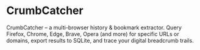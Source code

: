 # CrumbCatcher
CrumbCatcher – a multi-browser history &amp; bookmark extractor. Query Firefox, Chrome, Edge, Brave, Opera (and more) for specific URLs or domains, export results to SQLite, and trace your digital breadcrumb trails.
